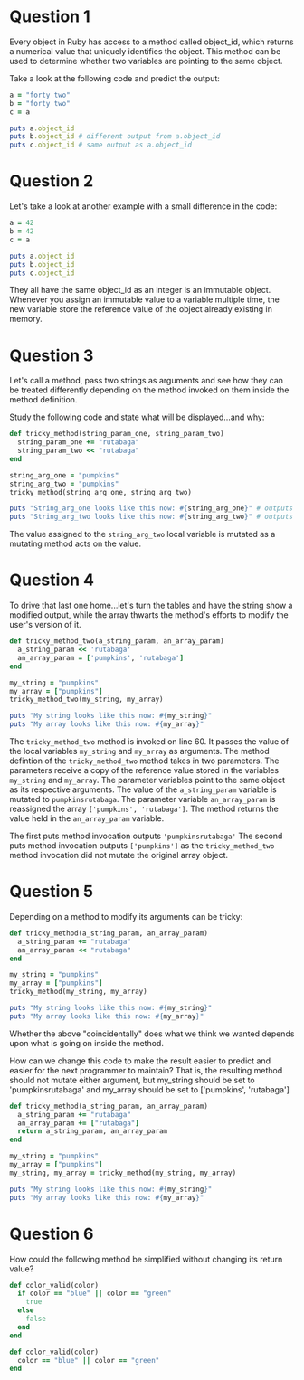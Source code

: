 # Question 1
Every object in Ruby has access to a method called object_id, which returns a numerical value that uniquely identifies the object. This method can be used to determine whether two variables are pointing to the same object.

Take a look at the following code and predict the output:

```ruby
a = "forty two"
b = "forty two"
c = a

puts a.object_id 
puts b.object_id # different output from a.object_id
puts c.object_id # same output as a.object_id
```
# Question 2
Let's take a look at another example with a small difference in the code:

```ruby
a = 42
b = 42
c = a

puts a.object_id 
puts b.object_id
puts c.object_id
```
They all have the same object_id as an integer is an immutable object. Whenever you assign an immutable value to a variable multiple time, the new variable store the reference value of the object already existing in memory. 

# Question 3
Let's call a method, pass two strings as arguments and see how they can be treated differently depending on the method invoked on them inside the method definition.

Study the following code and state what will be displayed...and why:

```ruby
def tricky_method(string_param_one, string_param_two)
  string_param_one += "rutabaga"
  string_param_two << "rutabaga"
end

string_arg_one = "pumpkins"
string_arg_two = "pumpkins"
tricky_method(string_arg_one, string_arg_two)

puts "String_arg_one looks like this now: #{string_arg_one}" # outputs pumpkins
puts "String_arg_two looks like this now: #{string_arg_two}" # outputs pumpkinsrutabaga
```
The value assigned to the `string_arg_two` local variable is mutated as a mutating method acts on the value. 

# Question 4
To drive that last one home...let's turn the tables and have the string show a modified output, while the array thwarts the method's efforts to modify the user's version of it.

```ruby
def tricky_method_two(a_string_param, an_array_param)
  a_string_param << 'rutabaga'
  an_array_param = ['pumpkins', 'rutabaga']
end

my_string = "pumpkins"
my_array = ["pumpkins"]
tricky_method_two(my_string, my_array)

puts "My string looks like this now: #{my_string}"
puts "My array looks like this now: #{my_array}"
```
The `tricky_method_two` method is invoked on line 60. It passes the value of the local variables `my_string` and `my_array` as arguments. The method defintion of the `tricky_method_two` method takes in two parameters. The parameters receive a copy of the reference value stored in the variables `my_string` and `my_array`. The parameter variables point to the same object as its respective arguments. The value of the `a_string_param` variable is mutated to `pumpkinsrutabaga`. The parameter variable `an_array_param` is reassigned the array `['pumpkins', 'rutabaga']`. The method returns the value held in the `an_array_param` variable.

The first puts method invocation outputs `'pumpkinsrutabaga'`
The second puts method invocation outputs `['pumpkins']` as the `tricky_method_two` method invocation did not mutate the original array object.

# Question 5
Depending on a method to modify its arguments can be tricky:

```ruby
def tricky_method(a_string_param, an_array_param)
  a_string_param += "rutabaga"
  an_array_param << "rutabaga"
end

my_string = "pumpkins"
my_array = ["pumpkins"]
tricky_method(my_string, my_array)

puts "My string looks like this now: #{my_string}"
puts "My array looks like this now: #{my_array}"
```
Whether the above "coincidentally" does what we think we wanted depends upon what is going on inside the method.

How can we change this code to make the result easier to predict and easier for the next programmer to maintain? That is, the resulting method should not mutate either argument, but my_string should be set to 'pumpkinsrutabaga' and my_array should be set to ['pumpkins', 'rutabaga']

```ruby
def tricky_method(a_string_param, an_array_param)
  a_string_param += "rutabaga"
  an_array_param += ["rutabaga"]
  return a_string_param, an_array_param
end

my_string = "pumpkins"
my_array = ["pumpkins"]
my_string, my_array = tricky_method(my_string, my_array)

puts "My string looks like this now: #{my_string}"
puts "My array looks like this now: #{my_array}"
```
# Question 6
How could the following method be simplified without changing its return value?

```ruby
def color_valid(color)
  if color == "blue" || color == "green"
    true
  else
    false
  end
end
```

```ruby
def color_valid(color)
  color == "blue" || color == "green"
end
```